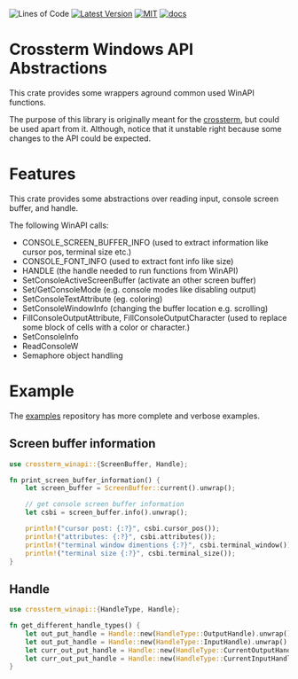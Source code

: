 ![Lines of Code][s7] [![Latest Version][s1]][l1] [![MIT][s2]][l2] [![docs][s3]][l3]

# Crossterm Windows API Abstractions

This crate provides some wrappers aground common used WinAPI functions.
 
The purpose of this library is originally meant for the [crossterm](https://github.com/crossterm-rs/crossterm),
but could be used apart from it. Although, notice that it unstable right because some changes to the
API could be expected.

# Features

This crate provides some abstractions over reading input, console screen buffer, and handle.

The following WinAPI calls:

- CONSOLE_SCREEN_BUFFER_INFO (used to extract information like cursor pos, terminal size etc.)
- CONSOLE_FONT_INFO (used to extract font info like size)
- HANDLE (the handle needed to run functions from WinAPI)
- SetConsoleActiveScreenBuffer (activate an other screen buffer)
- Set/GetConsoleMode (e.g. console modes like disabling output)
- SetConsoleTextAttribute (eg. coloring)
- SetConsoleWindowInfo (changing the buffer location e.g. scrolling)
- FillConsoleOutputAttribute, FillConsoleOutputCharacter (used to replace some block of cells with a color or character.)
- SetConsoleInfo
- ReadConsoleW
- Semaphore object handling

# Example 

The [examples](https://github.com/crossterm-rs/examples) repository has more complete and verbose examples.

## Screen buffer information

```rust 
use crossterm_winapi::{ScreenBuffer, Handle};

fn print_screen_buffer_information() {
    let screen_buffer = ScreenBuffer::current().unwrap();

    // get console screen buffer information
    let csbi = screen_buffer.info().unwrap();

    println!("cursor post: {:?}", csbi.cursor_pos());
    println!("attributes: {:?}", csbi.attributes());
    println!("terminal window dimentions {:?}", csbi.terminal_window());
    println!("terminal size {:?}", csbi.terminal_size());
}
```

## Handle

```rust
use crossterm_winapi::{HandleType, Handle};

fn get_different_handle_types() {
    let out_put_handle = Handle::new(HandleType::OutputHandle).unwrap();
    let out_put_handle = Handle::new(HandleType::InputHandle).unwrap();
    let curr_out_put_handle = Handle::new(HandleType::CurrentOutputHandle).unwrap();
    let curr_out_put_handle = Handle::new(HandleType::CurrentInputHandle).unwrap();
}
```

[s1]: https://img.shields.io/crates/v/crossterm_winapi.svg
[l1]: https://crates.io/crates/crossterm_winapi

[s2]: https://img.shields.io/badge/license-MIT-blue.svg
[l2]: LICENSE

[s3]: https://docs.rs/crossterm_winapi/badge.svg
[l3]: https://docs.rs/crossterm_winapi/

[s7]: https://travis-ci.org/crossterm-rs/crossterm.svg?branch=master
